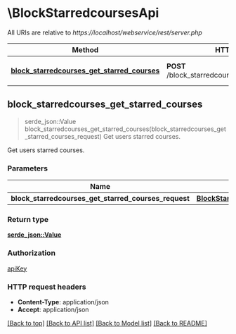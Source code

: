 # \BlockStarredcoursesApi

All URIs are relative to *https://localhost/webservice/rest/server.php*

Method | HTTP request | Description
------------- | ------------- | -------------
[**block_starredcourses_get_starred_courses**](BlockStarredcoursesApi.md#block_starredcourses_get_starred_courses) | **POST** /block_starredcourses_get_starred_courses | Get users starred courses.



## block_starredcourses_get_starred_courses

> serde_json::Value block_starredcourses_get_starred_courses(block_starredcourses_get_starred_courses_request)
Get users starred courses.

Get users starred courses.

### Parameters


Name | Type | Description  | Required | Notes
------------- | ------------- | ------------- | ------------- | -------------
**block_starredcourses_get_starred_courses_request** | [**BlockStarredcoursesGetStarredCoursesRequest**](BlockStarredcoursesGetStarredCoursesRequest.md) |  | [required] |

### Return type

[**serde_json::Value**](serde_json::Value.md)

### Authorization

[apiKey](../README.md#apiKey)

### HTTP request headers

- **Content-Type**: application/json
- **Accept**: application/json

[[Back to top]](#) [[Back to API list]](../README.md#documentation-for-api-endpoints) [[Back to Model list]](../README.md#documentation-for-models) [[Back to README]](../README.md)

